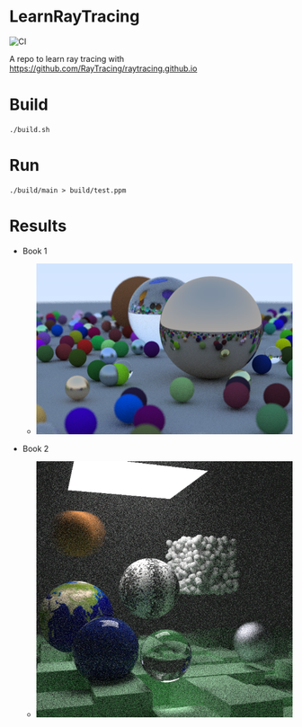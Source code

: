 # LearnRayTracing 
![CI](https://github.com/kiorisyshen/LearnRayTracing/workflows/CI/badge.svg?branch=master)

A repo to learn ray tracing with https://github.com/RayTracing/raytracing.github.io

# Build
```
./build.sh
```

# Run
```
./build/main > build/test.ppm
```

# Results
- Book 1
  - ![Book1 result](/results/Book1.png)

- Book 2
  - ![Book2 result](/results/Book2.png)